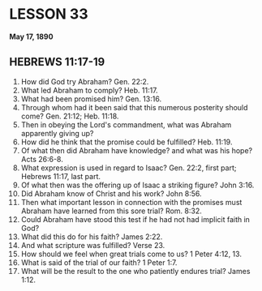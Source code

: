# LESSON 33
**May 17, 1890**

## HEBREWS 11:17-19

1. How did God try Abraham? Gen. 22:2.
2. What led Abraham to comply? Heb. 11:17.
3. What had been promised him? Gen. 13:16.
4. Through whom had it been said that this numerous posterity should come? Gen. 21:12; Heb. 11:18.
5. Then in obeying the Lord's commandment, what was Abraham apparently giving up?
6. How did he think that the promise could be fulfilled? Heb. 11:19.
7. Of what then did Abraham have knowledge? and what was his hope? Acts 26:6-8.
8. What expression is used in regard to Isaac? Gen. 22:2, first part; Hebrews 11:17, last part.
9. Of what then was the offering up of Isaac a striking figure? John 3:16.
10. Did Abraham know of Christ and his work? John 8:56.
11. Then what important lesson in connection with the promises must Abraham have learned from this sore trial? Rom. 8:32.
12. Could Abraham have stood this test if he had not had implicit faith in God?
13. What did this do for his faith? James 2:22.
14. And what scripture was fulfilled? Verse 23.
15. How should we feel when great trials come to us? 1 Peter 4:12, 13.
16. What is said of the trial of our faith? 1 Peter 1:7.
17. What will be the result to the one who patiently endures trial? James 1:12.